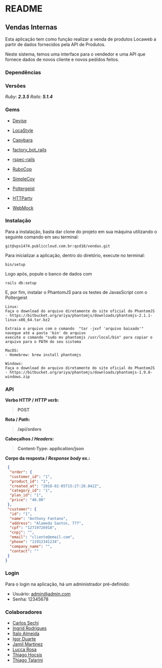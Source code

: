 # README

## Vendas Internas

Esta aplicação tem como função realizar a venda de produtos Locaweb a partir de
dados fornecidos pela API de Produtos.

Neste sistema, temos uma interface para o vendedor e uma API que fornece dados 
de novos cliente e novos pedidos feitos.

### Dependências

### Versões

*Ruby*: ***2.3.5***
*Rails*: ***5.1.4***

### Gems

- [Devise](https://github.com/plataformatec/devise)

- [LocaStyle](http://opensource.locaweb.com.br/locawebstyle/)

- [Capybara](https://github.com/teamcapybara/capybara)

- [factory_bot_rails](https://github.com/thoughtbot/factory_bot_rails)

- [rspec-rails](https://github.com/rspec/rspec-rails)

- [RuboCop](https://github.com/bbatsov/rubocop)
 
- [SimpleCov](https://github.com/colszowka/simplecov)

- [Poltergeist](https://github.com/teampoltergeist/poltergeist)
 
- [HTTParty](https://github.com/jnunemaker/httparty)

- [WebMock](https://github.com/bblimke/webmock)
 
### Instalação

Para a instalação, basta dar clone do projeto em sua máquina utilizando o seguinte
comando em seu terminal:

``` 
git@vps1474.publiccloud.com.br:qsd18/vendas.git
```
Para inicializar a aplicação, dentro do diretório,  execute no terminal:

```
bin/setup
```
Logo após, popule o banco de dados com 

```
rails db:setup
```

E, por fim, instalar o PhantomJS para os testes de JavasScript com o Poltergeist
   
```
Linux:
Faça o download do arquivo diretamente do site oficial do PhantomJS
- https://bitbucket.org/ariya/phantomjs/downloads/phantomjs-2.1.1-linux-x86_64.tar.bz2

Extraia o arquivo com o comando  "tar -jxvf 'arquivo baixado'"
navegue até a pasta 'bin' do arquivo
execute o comando "sudo mv phantomjs /usr/local/bin" para copiar o arquivo para o PATH do seu sistema

MacOS:
- Homebrew: brew install phantomjs

Windows:
Faça o download do arquivo diretamente do site oficial do PhantomJS
- https://bitbucket.org/ariya/phantomjs/downloads/phantomjs-1.9.8-windows.zip
```

### API

**Verbo HTTP / *HTTP verb*:**

> **POST**

**Rota / *Path*:**
>  **/api/orders**

**Cabeçalhos / *Headers*:**
> **Content-Type: application/json**


**Corpo da resposta / *Response body* ex.:**

```json
 {
  "order": {
  "customer_id": "1",
  "product_id": "1",
  "created_at": "2018-02-05T15:27:28.842Z",
  "category_id": "1",
  "plan_id": "1",
  "price": "40.00"
 },
 "customer": {
  "id": "1",
  "name": "Anthony Fantano",
  "address": "Alameda Santos, 777",
  "cpf": "12719726918",
  "cnpj": "",
  "email": "cliente@email.com",
  "phone": "11912341234",
  "company_name": "",
  "contact": ""
 }
}
```


### Login

Para o login na aplicação, há um administrador pré-definido:

- Usuário: admin@admin.com
- Senha: 12345678

### Colaboradores

- [Carlos Sechi](https://github.com/clsechi)
- [Ingrid Rodrigues](https://github.com/IngridRodrigues15)
- [Ítalo Almeida](https://github.com/italoalmeida89)
- [Igor Duarte](https://github.com/igorduarte)
- [Jamil Martinez](https://github.com/jamilmz)
- [Lucca Rosa](https://github.com/LuccaRosa)
- [Thiago Hocsis](https://github.com/ThiagoHocsis)
- [Thiago Talarini](https://github.com/talarini)

